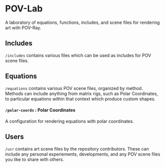 POV-Lab
=======

A laboratory of equations, functions, includes, and scene files for rendering art with POV-Ray.

## Includes
`/includes` contains various files which can be used as includes for POV scene files.

## Equations
`/equations` contains various POV scene files, organized by method. Methods can include anything from matrix rigs, such as Polar Coordinates, to particular equations within that context which produce custom shapes.

#### `/polar-coords` : Polar Coordinates
A configuration for rendering equations with polar coordinates.

## Users
`/usr` contains art scene files by the repository contributors. These can include any personal experiements, developments, and any POV scene files you like to share with others.
